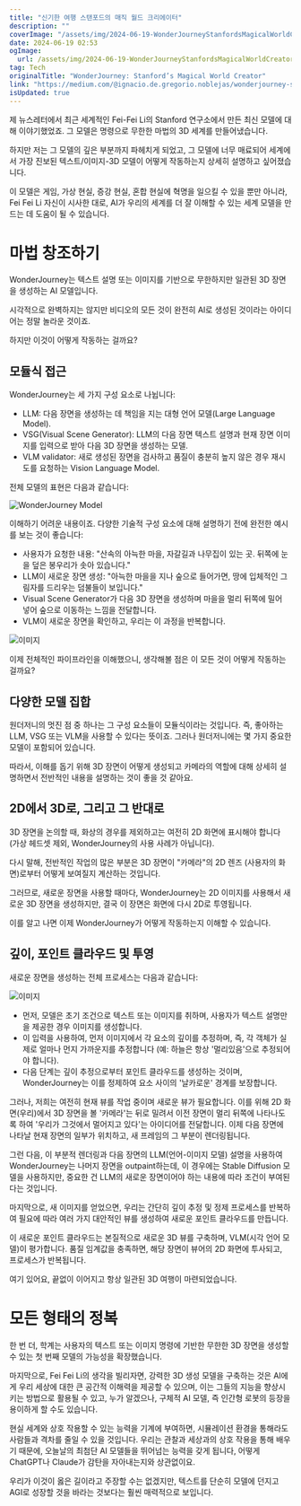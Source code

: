```yaml
---
title: "신기한 여행 스탠포드의 매직 월드 크리에이터"
description: ""
coverImage: "/assets/img/2024-06-19-WonderJourneyStanfordsMagicalWorldCreator_0.png"
date: 2024-06-19 02:53
ogImage:
  url: /assets/img/2024-06-19-WonderJourneyStanfordsMagicalWorldCreator_0.png
tag: Tech
originalTitle: "WonderJourney: Stanford’s Magical World Creator"
link: "https://medium.com/@ignacio.de.gregorio.noblejas/wonderjourney-stanfords-magical-world-creator-599b49e92add"
isUpdated: true
---
```


제 뉴스레터에서 최근 세계적인 Fei-Fei Li의 Stanford 연구소에서 만든 최신 모델에 대해 이야기했었죠. 그 모델은 명령으로 무한한 마법의 3D 세계를 만들어냈습니다.

하지만 저는 그 모델의 깊은 부분까지 파헤치게 되었고, 그 모델에 너무 매료되어 세계에서 가장 진보된 텍스트/이미지-3D 모델이 어떻게 작동하는지 상세히 설명하고 싶어졌습니다.

이 모델은 게임, 가상 현실, 증강 현실, 혼합 현실에 혁명을 일으킬 수 있을 뿐만 아니라, Fei Fei Li 자신이 시사한 대로, AI가 우리의 세계를 더 잘 이해할 수 있는 세계 모델을 만드는 데 도움이 될 수 있습니다.

# 마법 창조하기

<div class="content-ad"></div>

WonderJourney는 텍스트 설명 또는 이미지를 기반으로 무한하지만 일관된 3D 장면을 생성하는 AI 모델입니다.

시각적으로 완벽하지는 않지만 비디오의 모든 것이 완전히 AI로 생성된 것이라는 아이디어는 정말 놀라운 것이죠.

하지만 이것이 어떻게 작동하는 걸까요?

## 모듈식 접근

<div class="content-ad"></div>

WonderJourney는 세 가지 구성 요소로 나뉩니다:

- LLM: 다음 장면을 생성하는 데 책임을 지는 대형 언어 모델(Large Language Model).
- VSG(Visual Scene Generator): LLM의 다음 장면 텍스트 설명과 현재 장면 이미지를 입력으로 받아 다음 3D 장면을 생성하는 모델.
- VLM validator: 새로 생성된 장면을 검사하고 품질이 충분히 높지 않은 경우 재시도를 요청하는 Vision Language Model.

전체 모델의 표현은 다음과 같습니다:

![WonderJourney Model](/assets/img/2024-06-19-WonderJourneyStanfordsMagicalWorldCreator_0.png)

<div class="content-ad"></div>

이해하기 어려운 내용이죠. 다양한 기술적 구성 요소에 대해 설명하기 전에 완전한 예시를 보는 것이 좋습니다:

- 사용자가 요청한 내용: "산속의 아늑한 마을, 자갈길과 나무집이 있는 곳. 뒤쪽에 눈을 덮은 봉우리가 솟아 있습니다."
- LLM이 새로운 장면 생성: "아늑한 마을을 지나 숲으로 들어가면, 땅에 입체적인 그림자를 드리우는 덤불들이 보입니다."
- Visual Scene Generator가 다음 3D 장면을 생성하며 마을을 멀리 뒤쪽에 밀어 넣어 숲으로 이동하는 느낌을 전달합니다.
- VLM이 새로운 장면을 확인하고, 우리는 이 과정을 반복합니다.

![이미지](/assets/img/2024-06-19-WonderJourneyStanfordsMagicalWorldCreator_1.png)

이제 전체적인 파이프라인을 이해했으니, 생각해볼 점은 이 모든 것이 어떻게 작동하는 걸까요?

<div class="content-ad"></div>

## 다양한 모델 집합

원더저니의 멋진 점 중 하나는 그 구성 요소들이 모듈식이라는 것입니다. 즉, 좋아하는 LLM, VSG 또는 VLM을 사용할 수 있다는 뜻이죠. 그러나 원더저니에는 몇 가지 중요한 모델이 포함되어 있습니다.

따라서, 이해를 돕기 위해 3D 장면이 어떻게 생성되고 카메라의 역할에 대해 상세히 설명하면서 전반적인 내용을 설명하는 것이 좋을 것 같아요.

## 2D에서 3D로, 그리고 그 반대로

<div class="content-ad"></div>

3D 장면을 논의할 때, 화상의 경우를 제외하고는 여전히 2D 화면에 표시해야 합니다 (가상 헤드셋 제외, WonderJourney의 사용 사례가 아닙니다).

다시 말해, 전반적인 작업의 많은 부분은 3D 장면이 "카메라"의 2D 렌즈 (사용자의 화면)로부터 어떻게 보여질지 계산하는 것입니다.

그러므로, 새로운 장면을 사용할 때마다, WonderJourney는 2D 이미지를 사용해서 새로운 3D 장면을 생성하지만, 결국 이 장면은 화면에 다시 2D로 투영됩니다.

이를 알고 나면 이제 WonderJourney가 어떻게 작동하는지 이해할 수 있습니다.

<div class="content-ad"></div>

## 깊이, 포인트 클라우드 및 투영

새로운 장면을 생성하는 전체 프로세스는 다음과 같습니다:

![이미지](/assets/img/2024-06-19-WonderJourneyStanfordsMagicalWorldCreator_2.png)

- 먼저, 모델은 초기 조건으로 텍스트 또는 이미지를 취하며, 사용자가 텍스트 설명만을 제공한 경우 이미지를 생성합니다.
- 이 입력을 사용하여, 먼저 이미지에서 각 요소의 깊이를 추정하며, 즉, 각 객체가 실제로 얼마나 먼지 가까운지를 추정합니다 (예: 하늘은 항상 '멀리있음'으로 추정되어야 합니다).
- 다음 단계는 깊이 추정으로부터 포인트 클라우드를 생성하는 것이며, WonderJourney는 이를 정제하여 요소 사이의 '날카로운' 경계를 보장합니다.

<div class="content-ad"></div>

그러나, 저희는 여전히 현재 뷰를 작업 중이며 새로운 뷰가 필요합니다. 이를 위해 2D 화면(우리)에서 3D 장면을 볼 '카메라'는 뒤로 밀려서 이전 장면이 멀리 뒤쪽에 나타나도록 하여 '우리가 그것에서 멀어지고 있다'는 아이디어를 전달합니다. 이제 다음 장면에 나타날 현재 장면의 일부가 위치하고, 새 프레임의 그 부분이 렌더링됩니다.

그런 다음, 이 부분적 렌더링과 다음 장면의 LLM(언어-이미지 모델) 설명을 사용하여 WonderJourney는 나머지 장면을 outpaint하는데, 이 경우에는 Stable Diffusion 모델을 사용하지만, 중요한 건 LLM의 새로운 장면이어야 하는 내용에 따라 조건이 부여된다는 것입니다.

마지막으로, 새 이미지를 얻었으면, 우리는 간단히 깊이 추정 및 정제 프로세스를 반복하여 필요에 따라 여러 가지 대안적인 뷰를 생성하여 새로운 포인트 클라우드를 만듭니다.

이 새로운 포인트 클라우드는 본질적으로 새로운 3D 뷰를 구축하며, VLM(시각 언어 모델)이 평가합니다. 품질 임계값을 충족하면, 해당 장면이 뷰어의 2D 화면에 투사되고, 프로세스가 반복됩니다.

<div class="content-ad"></div>

여기 있어요, 끝없이 이어지고 항상 일관된 3D 여행이 마련되었습니다.

# 모든 형태의 정복

한 번 더, 학계는 사용자의 텍스트 또는 이미지 명령에 기반한 무한한 3D 장면을 생성할 수 있는 첫 번째 모델의 가능성을 확장했습니다.

마지막으로, Fei Fei Li의 생각을 빌리자면, 강력한 3D 생성 모델을 구축하는 것은 AI에게 우리 세상에 대한 큰 공간적 이해력을 제공할 수 있으며, 이는 그들의 지능을 향상시키는 방법으로 활용될 수 있고, 누가 알겠으나, 구체적 AI 모델, 즉 인간형 로봇의 등장을 용이하게 할 수도 있습니다.

<div class="content-ad"></div>

현실 세계와 상호 작용할 수 있는 능력을 기계에 부여하면, 시뮬레이션 환경을 통해라도 사람들과 격차를 줄일 수 있을 것입니다. 우리는 관찰과 세상과의 상호 작용을 통해 배우기 때문에, 오늘날의 최첨단 AI 모델들을 뛰어넘는 능력을 갖게 됩니다, 어떻게 ChatGPT나 Claude가 감탄을 자아내는지와 상관없이요.

우리가 이것이 옳은 길이라고 주장할 수는 없겠지만, 텍스트를 단순히 모델에 던지고 AGI로 성장할 것을 바라는 것보다는 훨씬 매력적으로 보입니다.
